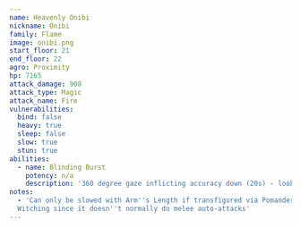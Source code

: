 ```yaml
---
name: Heavenly Onibi
nickname: Onibi
family: Flame
image: onibi.png
start_floor: 21
end_floor: 22
agro: Proximity
hp: 7165
attack_damage: 908
attack_type: Magic
attack_name: Fire
vulnerabilities:
  bind: false
  heavy: true
  sleep: false
  slow: true
  stun: true
abilities:
  - name: Blinding Burst
    potency: n/a
    description: '360 degree gaze inflicting accuracy down (20s) - look away'
notes:
  - 'Can only be slowed with Arm''s Length if transfigured via Pomander of
  Witching since it doesn''t normally do melee auto-attacks'
---
```

